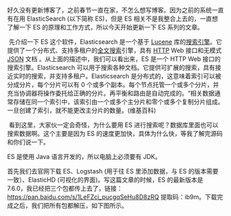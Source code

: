 好久没有更新博客了，之前春节一直在家，不怎么想写博客。因为之前的系统一直有在用 ElasticSearch (以下简称 ES)，但是 ES 相关不是我整合上去的，一直想了解一下 ES 的原理和工作方式，所以今天开始更新一下 ES 系列的文章。

​    先介绍一下 ES 这个软件，Elasticsearch 是一个基于 [Lucene](https://www.oschina.net/action/GoToLink?url=https%3A%2F%2Fzh.wikipedia.org%2Fwiki%2FLucene) 库的[搜索引擎](https://www.oschina.net/action/GoToLink?url=https%3A%2F%2Fzh.wikipedia.org%2Fwiki%2F%E6%90%9C%E7%B4%A2%E5%BC%95%E6%93%8E)。它提供了一个分布式、支持多租户的[全文搜索](https://www.oschina.net/action/GoToLink?url=https%3A%2F%2Fzh.wikipedia.org%2Fwiki%2F%E5%85%A8%E6%96%87%E6%AA%A2%E7%B4%A2)引擎，具有 [HTTP](https://www.oschina.net/action/GoToLink?url=https%3A%2F%2Fzh.wikipedia.org%2Fwiki%2FHTTP) Web 接口和无模式 [JSON](https://www.oschina.net/action/GoToLink?url=https%3A%2F%2Fzh.wikipedia.org%2Fwiki%2FJSON) 文档  。从上面的描述中，我们可以看出来，ES 是一个 HTTP Web 接口的搜索引擎。Elasticsearch 可以用于搜索各种文档。它提供可扩展的搜索，具有接近实时的搜索，并支持多租户。Elasticsearch 是分布式的，这意味着索引可以被分成分片，每个分片可以有 0 个或多个副本。每个节点托管一个或多个分片，并充当协调器将操作委托给正确的分片。再平衡和路由是自动完成的。“相关数据通常存储在同一个索引中，该索引由一个或多个主分片和零个或多个复制分片组成。一旦创建了索引，就不能更改主分片的数量。(维基百科)

​    看到这里，大家伙一定会奇怪，为什么要用 ES 进行搜索呢？数据库里面也可以搜索数据啊。这个主要是因为 ES 的速度更加快，具体为什么快，等我了解完源码和你们说一下。

ES 是使用 Java 语言开发的，所以电脑上必须要有 JDK。

首先我们去官网下载 ES、Logstash (用于往 ES 里添加数据，与 ES 的版本需要一致）、ElasticHD (可视化的界面)。写这篇文章的时候，ES 的最新版本是 7.6.0，我已经把三个包都传上去了，链接：https://pan.baidu.com/s/1LeFZci_pucgqSeHu8D8zRQ 提取码：ib9m。下载完成之后，我们把所有包都解压，如下图所示。

